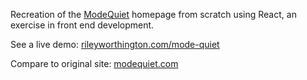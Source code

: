 Recreation of the [ModeQuiet](https://modequiet.com) homepage from scratch using React, an exercise in front end development.

See a live demo: [rileyworthington.com/mode-quiet](https://rileyworthington.com/mode-quiet)

Compare to original site: [modequiet.com](https://modequiet.com)
